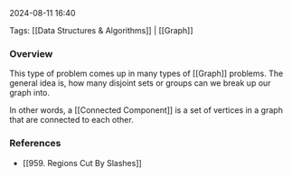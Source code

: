 
2024-08-11 16:40

Tags: [[Data Structures & Algorithms]] | [[Graph]]

### Overview
This type of problem comes up in many types of [[Graph]] problems. The general idea is, how many disjoint sets or groups can we break up our graph into.

In other words, a [[Connected Component]] is a set of vertices in a graph that are connected to each other.

### References
- [[959. Regions Cut By Slashes]]

